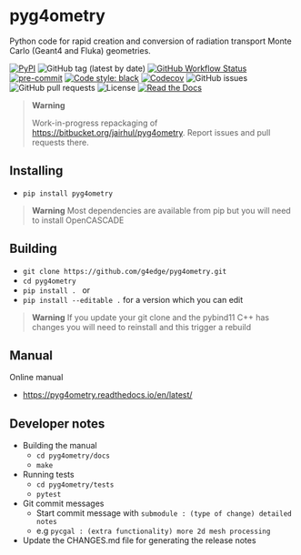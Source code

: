 # pyg4ometry

Python code for rapid creation and conversion of radiation transport Monte
Carlo (Geant4 and Fluka) geometries.

[![PyPI](https://img.shields.io/pypi/v/pyg4ometry?logo=pypi)](https://pypi.org/project/pyg4ometry/)
![GitHub tag (latest by date)](https://img.shields.io/github/v/tag/g4edge/pyg4ometry?logo=git)
[![GitHub Workflow Status](https://img.shields.io/github/checks-status/g4edge/pyg4ometry/main?label=main%20branch&logo=github)](https://github.com/pyg4ometry/pyg4ometry/actions)
[![pre-commit](https://img.shields.io/badge/pre--commit-enabled-brightgreen?logo=pre-commit&logoColor=white)](https://github.com/pre-commit/pre-commit)
[![Code style: black](https://img.shields.io/badge/code%20style-black-000000.svg)](https://github.com/psf/black)
[![Codecov](https://img.shields.io/codecov/c/github/g4edge/pyg4ometry?logo=codecov)](https://app.codecov.io/gh/pyg4ometry/pyg4ometry)
![GitHub issues](https://img.shields.io/github/issues/g4edge/pyg4ometry?logo=github)
![GitHub pull requests](https://img.shields.io/github/issues-pr/g4edge/pyg4ometry?logo=github)
![License](https://img.shields.io/github/license/g4edge/pyg4ometry)
[![Read the Docs](https://img.shields.io/readthedocs/pyg4ometry?logo=readthedocs)](https://pyg4ometry.readthedocs.io)

> **Warning**
>
> Work-in-progress repackaging of https://bitbucket.org/jairhul/pyg4ometry. Report issues and pull requests there.

## Installing

- `pip install pyg4ometry`

> **Warning**
> Most dependencies are available from pip but you will need to install OpenCASCADE

## Building

- `git clone https://github.com/g4edge/pyg4ometry.git`
- `cd pyg4ometry`
- `pip install . ` or
- `pip install --editable .` for a version which you can edit

> **Warning**
> If you update your git clone and the pybind11 C++ has changes you will need
> to reinstall and this trigger a rebuild

## Manual

Online manual

- https://pyg4ometry.readthedocs.io/en/latest/

## Developer notes

- Building the manual
  - `cd pyg4ometry/docs`
  - `make`
- Running tests
  - `cd pyg4ometry/tests`
  - `pytest`
- Git commit messages
  - Start commit message with `submodule : (type of change) detailed notes`
  - e.g `pycgal : (extra functionality) more 2d mesh processing`
- Update the CHANGES.md file for generating the release notes
